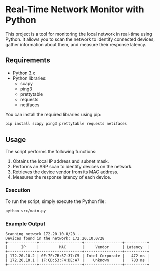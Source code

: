 # Real-Time Network Monitor with Python

This project is a tool for monitoring the local network in real-time using Python. It allows you to scan the network to identify connected devices, gather information about them, and measure their response latency.

## Requirements

- Python 3.x
- Python libraries:
    - scapy
    - ping3
    - prettytable
    - requests
    - netifaces

You can install the required libraries using pip:

```sh
pip install scapy ping3 prettytable requests netifaces
```

## Usage

The script performs the following functions:

1. Obtains the local IP address and subnet mask.
2. Performs an ARP scan to identify devices on the network.
3. Retrieves the device vendor from its MAC address.
4. Measures the response latency of each device.

### Execution

To run the script, simply execute the Python file:

```sh
python src/main.py
```

### Example Output

```
Scanning network 172.20.10.0/28...
Devices found in the network: 172.20.10.0/28
+-------------+-------------------+-----------------+----------+
|      IP     |         MAC       |     Vendor      | Latency  |
+-------------+-------------------+-----------------+----------+
| 172.20.10.2 | 0F:7F:7B:57:37:C5 | Intel Corporate |   472 ms |
| 172.20.10.1 | 1F:CD:53:F4:DE:A7 |    Unknown      |   783 ms |
+-------------+-------------------+-----------------+----------+
```

